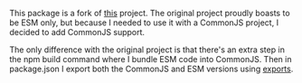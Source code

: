 This package is a fork of [this](https://github.com/rehypejs/rehype-slug) project. The original project proudly boasts to be ESM
only, but because I needed to use it with a CommonJS project, I decided to add CommonJS support.

The only difference with the original project is that there's an extra step in the npm build command where I bundle ESM code into
CommonJS. Then in package.json I export both the CommonJS and ESM versions using
[exports](https://nodejs.org/api/packages.html#conditional-exports).
